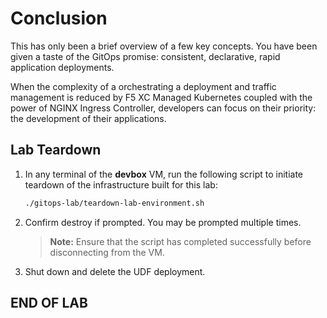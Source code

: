 # Conclusion

This has only been a brief overview of a few key concepts. You have been given a taste of the GitOps promise: consistent, declarative, rapid application deployments.

When the complexity of a orchestrating a deployment and traffic management is reduced by F5 XC Managed Kubernetes coupled with the power of NGINX Ingress Controller, developers can focus on their priority: the development of their applications.

## Lab Teardown

1. In any terminal of the **devbox** VM, run the following script to initiate teardown of the infrastructure built for this lab:

    ```bash
    ./gitops-lab/teardown-lab-environment.sh 
    ```

1. Confirm destroy if prompted. You may be prompted multiple times.

    > **Note:** Ensure that the script has completed successfully before disconnecting from the VM.

1. Shut down and delete the UDF deployment.

## END OF LAB
